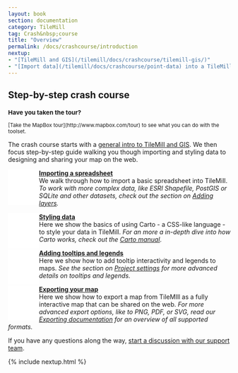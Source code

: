 ```yaml
---
layout: book
section: documentation
category: TileMill
tag: Crash&nbsp;course
title: "Overview"
permalink: /docs/crashcourse/introduction
nextup:
- "[TileMill and GIS](/tilemill/docs/crashcourse/tilemill-gis/)"
- "[Import data](/tilemill/docs/crashcourse/point-data) into a TileMill project."
---
```


<style type='text/css'>

.summary p {
  }

.summary .icon { 
  width: 60px;
  height: 60px;
  display: block;
  float: left;
  padding: 10px 10px 10px 0;
  }

#icon1 { background: white url('/tilemill/assets/pages/docs-intro.png') 0px 13px no-repeat;}
#icon2 { background: white url('/tilemill/assets/pages/docs-intro.png') -166px 13px no-repeat;}
#icon3 { background: white url('/tilemill/assets/pages/docs-intro.png') -336px 13px no-repeat;}
#icon4 { background: white url('/tilemill/assets/pages/docs-intro.png') -507px 13px no-repeat;}

</style>


## Step-by-step crash course

<small class='note' markdown='1'>
<h3>Have you taken the tour?</h3>
[Take the MapBox tour](http://www.mapbox.com/tour) to see what you can do with the toolset.
</small>

The crash course starts with a [general intro to TileMill and GIS](/tilemill/docs/crashcourse/tilemill-gis). We then focus step-by-step guide walking you though importing and styling data to designing and sharing your map on the web.


<div class='summary'>
	
  <p><span class='icon' id='icon1'> </span><strong><a href='/tilemill/docs/crashcourse/point-data'>Importing a spreadsheet</a></strong><br /> We walk through how to import a basic spreadsheet into TileMill. <em>To work with more complex data, like ESRI Shapefile, PostGIS or SQLite and other datasets, check out the section on <a href="/tilemill/docs/manual/adding-layers/">Adding layers</a>.</em></p> 

  <p><span class='icon' id='icon2'> </span><strong><a href='/tilemill/docs/crashcourse/styling'>Styling data</a></strong><br /> Here we show the basics of using Carto - a CSS-like language - to style your data in TileMill. <em>For an more a in-depth dive into how Carto works, check out the <a href="/tilemill/docs/manual/carto">Carto manual</a></em>.</p> 

  <p><span class='icon' id='icon3'> </span><strong><a href='/tilemill/docs/crashcourse/tooltips'>Adding tooltips and legends</a></strong><br /> Here we show how to add tooltip interactivity and legends to maps. <em>See the section on <a href="/tilemill/docs/manual/project-settings">Project settings</a> for more advanced details on tooltips and legends.</em> </p> 

  <p><span class='icon' id='icon4'> </span><strong><a href='/tilemill/docs/crashcourse/exporting/'>Exporting your map</a></strong><br /> Here we show how to export a map from TileMIll as a fully interactive map that can be shared on the web. <em>For more advanced export options, like to PNG, PDF, or SVG, read our <a href="/tilemill/docs/manual/exporting/">Exporting documentation</a> for an overview of all supported formats.</em></p> 

</div>

If you have any questions along the way, [start a discussion with our support team](http://support.mapbox.com).

{% include nextup.html %}
